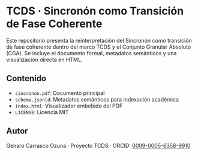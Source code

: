 
# TCDS · Sincronón como Transición de Fase Coherente

Este repositorio presenta la reinterpretación del Sincronón como transición de fase coherente dentro del marco TCDS y el Conjunto Granular Absoluto (CGA). Se incluye el documento formal, metadatos semánticos y una visualización directa en HTML.

## Contenido
- `sincronon.pdf`: Documento principal
- `schema.jsonld`: Metadatos semánticos para indexación académica
- `index.html`: Visualizador embebido del PDF
- `LICENSE`: Licencia MIT

## Autor
Genaro Carrasco Ozuna · Proyecto TCDS · ORCID: [0009-0005-6358-9910](https://orcid.org/0009-0005-6358-9910)
